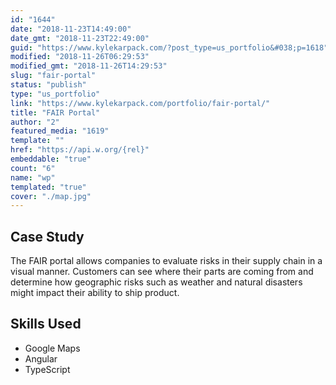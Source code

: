 ```yaml
---
id: "1644"
date: "2018-11-23T14:49:00"
date_gmt: "2018-11-23T22:49:00"
guid: "https://www.kylekarpack.com/?post_type=us_portfolio&#038;p=1618"
modified: "2018-11-26T06:29:53"
modified_gmt: "2018-11-26T14:29:53"
slug: "fair-portal"
status: "publish"
type: "us_portfolio"
link: "https://www.kylekarpack.com/portfolio/fair-portal/"
title: "FAIR Portal"
author: "2"
featured_media: "1619"
template: ""
href: "https://api.w.org/{rel}"
embeddable: "true"
count: "6"
name: "wp"
templated: "true"
cover: "./map.jpg"
---
```

## Case Study

The FAIR portal allows companies to evaluate risks in their supply chain in a visual manner. Customers can see where their parts are coming from and determine how geographic risks such as weather and natural disasters might impact their ability to ship product.

## Skills Used

- Google Maps
- Angular
- TypeScript